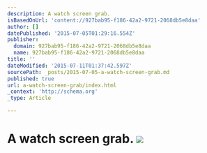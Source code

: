 ```yaml
---
description: A watch screen grab.
isBasedOnUrl: 'content://927bab95-f186-42a2-9721-2068db5e8daa'
author: []
datePublished: '2015-07-05T01:29:16.554Z'
publisher:
  domain: 927bab95-f186-42a2-9721-2068db5e8daa
  name: 927bab95-f186-42a2-9721-2068db5e8daa
title: ''
dateModified: '2015-07-11T01:37:42.597Z'
sourcePath: _posts/2015-07-05-a-watch-screen-grab.md
published: true
url: a-watch-screen-grab/index.html
_context: 'http://schema.org'
_type: Article

---
```

# A watch screen grab. ![](https://the-grid-user-content.s3-us-west-2.amazonaws.com/18cee678-61ca-477a-969e-2e38e9322166.png)
